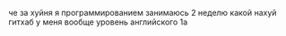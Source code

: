 че за хуйня я программированием занимаюсь 2 неделю какой нахуй гитхаб у меня вообще уровень английского 1a 
